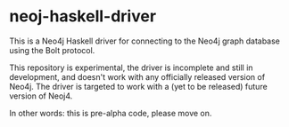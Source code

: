 neoj-haskell-driver
===================

This is a Neo4j Haskell driver for connecting to the Neo4j graph database using the Bolt protocol.

This repository is experimental, the driver is incomplete and still in development, and doesn't work with any officially released version of Neo4j.
The driver is targeted to work with a (yet to be released) future version of Neoj4.

In other words: this is pre-alpha code, please move on.
